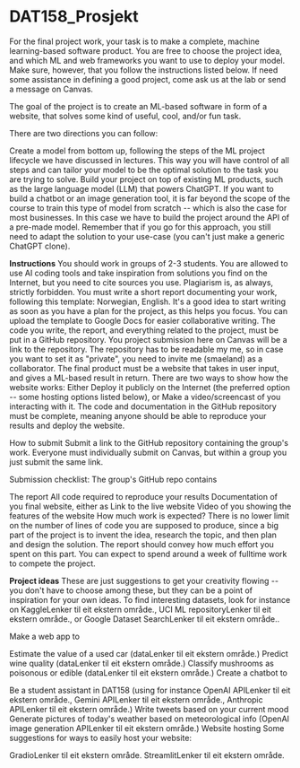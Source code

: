 # DAT158_Prosjekt

For the final project work, your task is to make a complete, machine learning-based software product. You are free to choose the project idea, and which ML and web frameworks you want to use to deploy your model. Make sure, however, that you follow the instructions listed below. If need some assistance in defining a good project, come ask us at the lab or send a message on Canvas.

The goal of the project is to create an ML-based software in form of a website, that solves some kind of useful, cool, and/or fun task.

There are two directions you can follow:

Create a model from bottom up, following the steps of the ML project lifecycle we have discussed in lectures. This way you will have control of all steps and can tailor your model to be the optimal solution to the task you are trying to solve.
Build your project on top of existing ML products, such as the large language model (LLM) that powers ChatGPT. If you want to build a chatbot or an image generation tool, it is far beyond the scope of the course to train this type of model from scratch -- which is also the case for most businesses. In this case we have to build the project around the API of a pre-made model.
Remember that if you go for this approach, you still need to adapt the solution to your use-case (you can't just make a generic ChatGPT clone).
 
**Instructions**
You should work in groups of 2-3 students.
You are allowed to use AI coding tools and take inspiration from solutions you find on the Internet, but you need to cite sources you use. Plagiarism is, as always, strictly forbidden.
You must write a short report documenting your work, following this template: Norwegian, English. It's a good idea to start writing as soon as you have a plan for the project, as this helps you focus. You can upload the template to Google Docs for easier collaborative writing.
The code you write, the report, and everything related to the project, must be put in a GitHub repository. You project submission here on Canvas will be a link to the repository. The repository has to be readable my me, so in case you want to set it as "private", you need to invite me (smaeland) as a collaborator.
The final product must be a website that takes in user input, and gives a ML-based result in return. There are two ways to show how the website works: Either
Deploy it publicly on the Internet (the preferred option -- some hosting options listed below), or
Make a video/screencast of you interacting with it.
The code and documentation in the GitHub repository must be complete, meaning anyone should be able to reproduce your results and deploy the website.

How to submit
Submit a link to the GitHub repository containing the group's work. Everyone must individually submit on Canvas, but within a group you just submit the same link.

Submission checklist:
The group's GitHub repo contains

The report
All code required to reproduce your results
Documentation of you final website, either as
Link to the live website
Video of you showing the features of the website
How much work is expected?
There is no lower limit on the number of lines of code you are supposed to produce, since a big part of the project is to invent the idea, research the topic, and then plan and design the solution. The report should convey how much effort you spent on this part. You can expect to spend around a week of fulltime work to compete the project.

**Project ideas**
These are just suggestions to get your creativity flowing -- you don't have to choose among these, but they can be a point of inspiration for your own ideas. To find interesting datasets, look for instance on KaggleLenker til eit ekstern område., UCI ML repositoryLenker til eit ekstern område., or Google Dataset SearchLenker til eit ekstern område..

Make a web app to

Estimate the value of a used car (dataLenker til eit ekstern område.)
Predict wine quality (dataLenker til eit ekstern område.)
Classify mushrooms as poisonous or edible (dataLenker til eit ekstern område.)
Create a chatbot to

Be a student assistant in DAT158 (using for instance OpenAI APILenker til eit ekstern område., Gemini APILenker til eit ekstern område., Anthropic APILenker til eit ekstern område.)
Write tweets based on your current mood
Generate pictures of today's weather based on meteorological info (OpenAI image generation APILenker til eit ekstern område.)
Website hosting
Some suggestions for ways to easily host your website:

GradioLenker til eit ekstern område.
StreamlitLenker til eit ekstern område.
